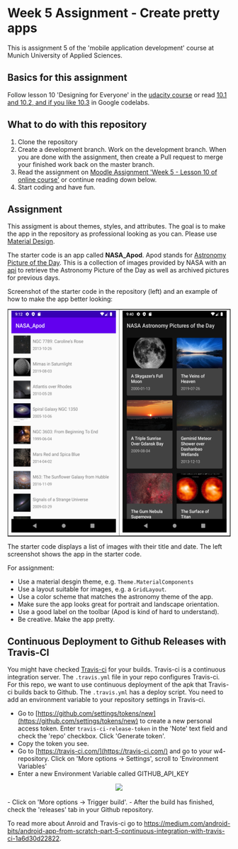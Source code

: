 # Week 5 Assignment - Create pretty apps

This is assignment 5 of the 'mobile application development' course at Munich University of Applied Sciences.

## Basics for this assignment
Follow lesson 10 'Designing for Everyone' in the [udacity course](https://www.udacity.com/course/developing-android-apps-with-kotlin--ud9012)
or read [10.1 and 10.2, and if you like 10.3](https://codelabs.developers.google.com/android-kotlin-fundamentals/) in Google codelabs.

## What to do with this repository

1. Clone the repository
2. Create a development branch. Work on the development branch. When you are done with the assignment, then create a Pull request to merge your finished work back on the master branch. 
3. Read the assignment on [Moodle Assignment 'Week 5 - Lesson 10 of online course'](https://moodle.hm.edu/mod/assign/view.php?id=442853) or continue reading down below.
4. Start coding and have fun.

## Assignment

This assigment is about themes, styles, and attributes. The goal is to make the app in the repository as professional looking as you can. Please use [Material Design](https://material.io/).

The starter code is an app called **NASA_Apod**. Apod stands for [Astronomy Picture of the Day](https://apod.nasa.gov/apod/astropix.html). This is a collection of images provided by NASA with an [api](https://data.nasa.gov/Space-Science/Astronomy-Picture-of-the-Day-API/ez2w-t8ua) to retrieve the Astronomy Picture of the Day as well as archived pictures for previous days.

Screenshot of the starter code in the repository (left) and an example of how to make the app better looking:
<p align="center">
<table aling=center border=1>
<tr><td>
  <img height="500" src="https://github.com/gsocher/w5/blob/master/doc/starter_app.png">
  </td> <td>
  <img height="500" src="https://github.com/gsocher/w5/blob/master/doc/styled_app_example.png">
  </td>
  </tr>
</table>
</p>

The starter code displays a list of images with their title and date. The left screenshot shows the app in the starter code. 

For assignment:

- Use a material desgin theme, e.g. ```Theme.MaterialComponents```
- Use a layout suitable for images, e.g. a ```GridLayout```.
- Use a color scheme that matches the astronomy theme of the app.
- Make sure the app looks great for portrait and landscape orientation.
- Use a good label on the toolbar (Apod is kind of hard to understand).
- Be creative. Make the app pretty.




## Continuous Deployment to Github Releases with Travis-CI

You might have checked [Travis-ci](https://travis-ci.com/) for your builds. Travis-ci is a continuous integration server. The ```.travis.yml``` file in your repo configures Travis-ci. For this repo, we want to use continuous deployment of the apk that Travis-ci builds back to Github. The ```.travis.yml``` has a deploy script. You need to add an environment variable to your repository settings in Travis-ci.
- Go to [https://github.com/settings/tokens/new](https://github.com/settings/tokens/new) to create a new personal access token. Enter ```travis-ci-release-token``` in the 'Note' text field and check the 'repo' checkbox. Click 'Generate token'.
- Copy the token you see.
- Go to [https://travis-ci.com/](https://travis-ci.com/) and go to your w4- repository. Click on 'More options -> Settings', scroll to 'Environment Variables'
- Enter a new Environment Variable called GITHUB_API_KEY
<p align="center">
  <img  src="https://miro.medium.com/max/1400/1*YKZ0pQW7EYZQV70qq5WMZw.png">
</p>
- Click on 'More options -> Trigger build'. 
- After the build has finished, check the 'releases' tab in your Github repository. 

To read more about Anroid and Travis-ci go to https://medium.com/android-bits/android-app-from-scratch-part-5-continuous-integration-with-travis-ci-1a6d30d22822.
